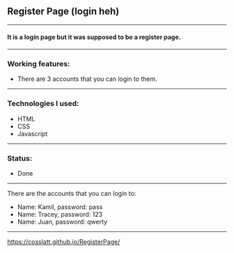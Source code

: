 ## Register Page (login heh)

---

#### It is a login page but it was supposed to be a register page.

---

### Working features:

- There are 3 accounts that you can login to them.

---

### Technologies I used:

- HTML
- CSS
- Javascript

---

### Status:

- Done

---

There are the accounts that you can login to:

- Name: Kamil, password: pass
- Name: Tracey, password: 123
- Name: Juan, password: qwerty

---

https://cosslatt.github.io/RegisterPage/
